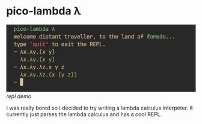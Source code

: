# pico-lambda λ

![repl demo](./assets/repl.png)
*repl demo*

I was really bored so I decided to try writing a lambda calculus interpeter.
It currently just parses the lambda calculus and has a cool REPL.
